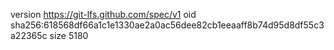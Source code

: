 version https://git-lfs.github.com/spec/v1
oid sha256:618568df66a1c1e1330ae2a0ac56dee82cb1eeaaff8b74d95d8df55c3a22365c
size 5180
